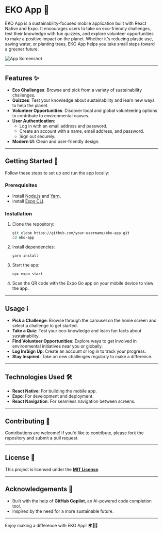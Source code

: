 # EKO App 🌱

EKO App is a sustainability-focused mobile application built with React Native and Expo. It encourages users to take on eco-friendly challenges, test their knowledge with fun quizzes, and explore volunteer opportunities to make a positive impact on the planet. Whether it's reducing plastic use, saving water, or planting trees, EKO App helps you take small steps toward a greener future.

![App Screenshot](assets/screenshot/snap.png)

---

## Features ✨

- **Eco Challenges**: Browse and pick from a variety of sustainability challenges.
- **Quizzes**: Test your knowledge about sustainability and learn new ways to help the planet.
- **Volunteer Opportunities**: Discover local and global volunteering options to contribute to environmental causes.
- **User Authentication**: 
  - Log in with an email address and password.
  - Create an account with a name, email address, and password.
  - Sign out securely.
- **Modern UI**: Clean and user-friendly design.

---

## Getting Started 🚀

Follow these steps to set up and run the app locally:

### Prerequisites
- Install [Node.js](https://nodejs.org/) and [Yarn](https://yarnpkg.com/).
- Install [Expo CLI](https://docs.expo.dev/get-started/installation/).

### Installation

1. Clone the repository:
   ```bash
   git clone https://github.com/your-username/eko-app.git
   cd eko-app
   ```

2. Install dependencies:
   ```bash
   yarn install
   ```

3. Start the app:
   ```bash
   npx expo start
   ```

4. Scan the QR code with the Expo Go app on your mobile device to view the app.

---

## Usage ℹ️

- **Pick a Challenge**: Browse through the carousel on the home screen and select a challenge to get started.
- **Take a Quiz**: Test your eco-knowledge and learn fun facts about sustainability.
- **Find Volunteer Opportunities**: Explore ways to get involved in environmental initiatives near you or globally.
- **Log In/Sign Up**: Create an account or log in to track your progress.
- **Stay Inspired**: Take on new challenges regularly to make a difference.

---

## Technologies Used 🛠️

- **React Native**: For building the mobile app.
- **Expo**: For development and deployment.
- **React Navigation**: For seamless navigation between screens.

---

## Contributing 🤝

Contributions are welcome! If you'd like to contribute, please fork the repository and submit a pull request.

---

## License 📜

This project is licensed under the **[MIT License](LICENSE.md)**.

---

## Acknowledgements 🙌

- Built with the help of **GitHub Copilot**, an AI-powered code completion tool.
- Inspired by the need for a more sustainable future.

---

Enjoy making a difference with EKO App! 🌍✌🏽